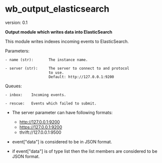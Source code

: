 wb_output_elasticsearch
=======================

version: 0.1

**Output module which writes data into ElasticSearch**

This module writes indexes incoming events to ElasticSearch.

Parameters:

    - name (str):       The instance name.

    - server (str):     The server to connect to and protocol
                        to use.
                        Default: http://127.0.0.1:9200

Queues:

    - inbox:    Incoming events.

    - rescue:   Events which failed to submit.


- The server parameter can have following formats:

    - http://127.0.0.1:9200
    - https://127.0.0.1:9200
    - thrift://127.0.0.1:9500


- event["data"] is considered to be in JSON format.
- if event["data"] is of type list then the list members are
  considered to be JSON format.
